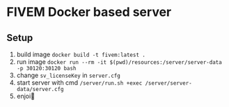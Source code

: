 # FIVEM Docker based server

## Setup
1. build image `docker build -t fivem:latest .`
2. run image `docker run --rm -it $(pwd)/resources:/server/server-data -p 30120:30120 bash`
3. change `sv_licenseKey` in `server.cfg`
4. start server with cmd `/server/run.sh +exec /server/server-data/server.cfg`
5. enjoi🚀